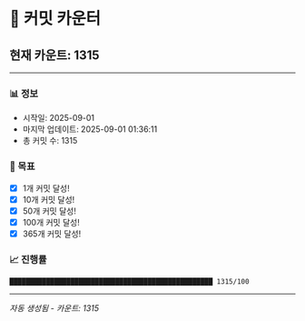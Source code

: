 # 🔢 커밋 카운터

## 현재 카운트: 1315

---

### 📊 정보
- 시작일: 2025-09-01
- 마지막 업데이트: 2025-09-01 01:36:11
- 총 커밋 수: 1315

### 🎯 목표
- [x] 1개 커밋 달성!
- [x] 10개 커밋 달성!
- [x] 50개 커밋 달성!
- [x] 100개 커밋 달성!
- [x] 365개 커밋 달성!

### 📈 진행률
```
██████████████████████████████████████████████████ 1315/100
```

---
*자동 생성됨 - 카운트: 1315*

